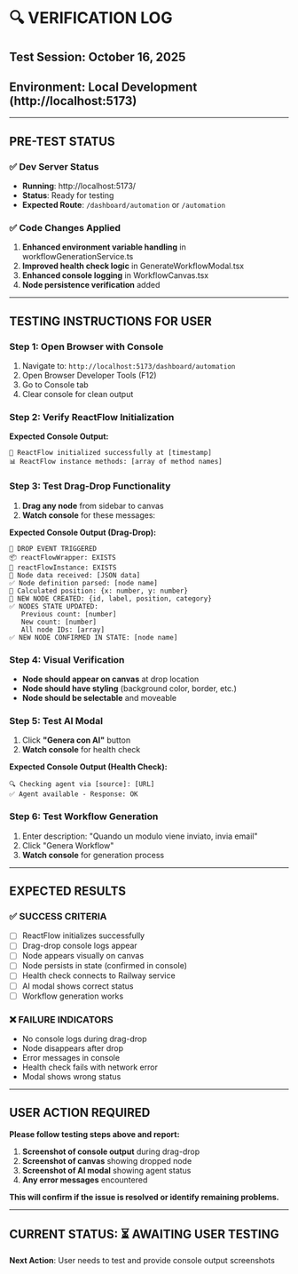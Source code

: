 # 🔍 VERIFICATION LOG

## Test Session: October 16, 2025

## Environment: Local Development (http://localhost:5173)

---

## PRE-TEST STATUS

### ✅ Dev Server Status

- **Running**: http://localhost:5173/
- **Status**: Ready for testing
- **Expected Route**: `/dashboard/automation` or `/automation`

### ✅ Code Changes Applied

1. **Enhanced environment variable handling** in workflowGenerationService.ts
2. **Improved health check logic** in GenerateWorkflowModal.tsx
3. **Enhanced console logging** in WorkflowCanvas.tsx
4. **Node persistence verification** added

---

## TESTING INSTRUCTIONS FOR USER

### Step 1: Open Browser with Console

1. Navigate to: `http://localhost:5173/dashboard/automation`
2. Open Browser Developer Tools (F12)
3. Go to Console tab
4. Clear console for clean output

### Step 2: Verify ReactFlow Initialization

**Expected Console Output:**

```
🚀 ReactFlow initialized successfully at [timestamp]
📊 ReactFlow instance methods: [array of method names]
```

### Step 3: Test Drag-Drop Functionality

1. **Drag any node** from sidebar to canvas
2. **Watch console** for these messages:

**Expected Console Output (Drag-Drop):**

```
🎯 DROP EVENT TRIGGERED
📦 reactFlowWrapper: EXISTS
🔧 reactFlowInstance: EXISTS
📄 Node data received: [JSON data]
✅ Node definition parsed: [node name]
📍 Calculated position: {x: number, y: number}
🎉 NEW NODE CREATED: {id, label, position, category}
✅ NODES STATE UPDATED:
   Previous count: [number]
   New count: [number]
   All node IDs: [array]
✅ NEW NODE CONFIRMED IN STATE: [node name]
```

### Step 4: Visual Verification

- **Node should appear on canvas** at drop location
- **Node should have styling** (background color, border, etc.)
- **Node should be selectable** and moveable

### Step 5: Test AI Modal

1. Click **"Genera con AI"** button
2. **Watch console** for health check

**Expected Console Output (Health Check):**

```
🔍 Checking agent via [source]: [URL]
✅ Agent available - Response: OK
```

### Step 6: Test Workflow Generation

1. Enter description: "Quando un modulo viene inviato, invia email"
2. Click "Genera Workflow"
3. **Watch console** for generation process

---

## EXPECTED RESULTS

### ✅ SUCCESS CRITERIA

- [ ] ReactFlow initializes successfully
- [ ] Drag-drop console logs appear
- [ ] Node appears visually on canvas
- [ ] Node persists in state (confirmed in console)
- [ ] Health check connects to Railway service
- [ ] AI modal shows correct status
- [ ] Workflow generation works

### ❌ FAILURE INDICATORS

- No console logs during drag-drop
- Node disappears after drop
- Error messages in console
- Health check fails with network error
- Modal shows wrong status

---

## USER ACTION REQUIRED

**Please follow testing steps above and report:**

1. **Screenshot of console output** during drag-drop
2. **Screenshot of canvas** showing dropped node
3. **Screenshot of AI modal** showing agent status
4. **Any error messages** encountered

**This will confirm if the issue is resolved or identify remaining problems.**

---

## CURRENT STATUS: ⏳ AWAITING USER TESTING

**Next Action**: User needs to test and provide console output screenshots
